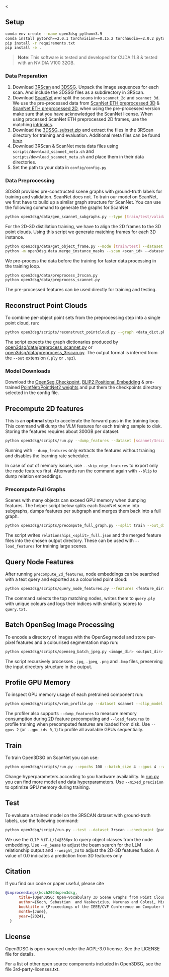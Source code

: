 <
## Setup

```bash
conda env create --name open3dsg python=3.9
conda install pytorch==2.0.1 torchvision==0.15.2 torchaudio==2.0.2 pytorch-cuda=11.8 -c pytorch -c nvidia
pip install -r requirements.txt
pip install -e .
```

> **Note**: This software is tested and developed for CUDA 11.8 & tested with an NVIDIA V100 32GB.

### Data Preparation

1. Download [3RScan](https://github.com/WaldJohannaU/3RScan) and [3DSSG](https://3dssg.github.io/). Unpack the image sequences for each scan. And include the 3DSSG files as a subdirectory in 3RScan.
2. Download [ScanNet](http://www.scan-net.org/ScanNet/) and split the scans into ```scannet_2d``` and ```scannet_3d```. We use the pre-processed data from [ScanNet ETH preprocessed 3D](https://cvg-data.inf.ethz.ch/openscene/data/scannet_processed/scannet_3d.zip) & [ScanNet ETH preprocessed 2D](https://cvg-data.inf.ethz.ch/openscene/data/scannet_processed/scannet_2d.zip), when using the pre-processed version make sure that you have acknowledged the ScanNet license. When using processed ScanNet ETH preprocessed 2D frames, use the matching [intrinsics](https://drive.google.com/drive/folders/1rlzUS1d5cYo5lJCNl1G81x9HmYtn5NB5?usp=drive_link).
3. Download the [3DSSG_subset.zip](http://campar.in.tum.de/public_datasets/3DSSG/3DSSG_subset.zip) and extract the files in the 3RScan directory for training and evaluation. Additional meta files can be found [here](https://drive.google.com/drive/folders/1rlzUS1d5cYo5lJCNl1G81x9HmYtn5NB5?usp=drive_link).
4. Download 3RScan & ScanNet meta data files using ```scripts/download_scannet_meta.sh``` and ```scripts/download_scannet_meta.sh``` and place them in their data directories.
5. Set the path to your data in ```config/config.py```

### Data Preprocessing

3DSSG provides pre-constructed scene graphs with ground-truth labels for training and validation. ScanNet does not. To train our model on ScanNet, we first have to build up a similar graph structure for ScanNet. You can use the following command to generate the graphs for ScanNet

```bash
python open3dsg/data/gen_scannet_subgraphs.py --type [train/test/validation]
```

For the 2D-3D distillation training, we have to align the 2D frames to the 3D point clouds. Using this script we generate matching frames for each 3D instance.

```bash
python open3dsg/data/get_object_frame.py --mode [train/test] --dataset [R3SCAN/SCANNET]
python -m open3dsg.data.merge_instance_masks --scan <scan_id> --dataset <R3SCAN/SCANNET> --masks_dir <path_to_2d_masks>
```

We pre-process the data before the training for faster data processing in the training loop.

```bash
python open3dsg/data/preprocess_3rscan.py
python open3dsg/data/preprocess_scannet.py
```

The pre-processed features can be used directly for training and testing.

## Reconstruct Point Clouds

To combine per-object point sets from the preprocessing step into a single point cloud, run:

```bash
python open3dsg/scripts/reconstruct_pointcloud.py --graph <data_dict.pkl> --out <scene.ply>
```

The script expects the graph dictionaries produced by [open3dsg/data/preprocess_scannet.py](open3dsg/data/preprocess_scannet.py) or [open3dsg/data/preprocess_3rscan.py](open3dsg/data/preprocess_3rscan.py). The output format is inferred from the `--out` extension (`.ply` or `.npz`).

### Model Downloads

Download the [OpenSeg Checkpoint](https://github.com/tensorflow/tpu/tree/master/models/official/detection/projects/openseg), [BLIP2 Positional Embedding](https://drive.google.com/file/d/1BfvxB6eo3XksE6AfMUgoBHwzVYce1ed1/view?usp=sharing) & pre-trained [PointNet/PointNet2 weights](https://drive.google.com/drive/folders/1PrnJVMpJVVh4MAV4yPRuRByhBu-DuXwH?usp=sharing) and put them the checkpoints directory selected in the config file.

## Precompute 2D features

This is an **optional** step to accelerate the forward pass in the training loop. This command will dump the VLM features for each training sample to disk. Storing the features requires about 300GB per dataset.

```bash
python open3dsg/scripts/run.py --dump_features --dataset [scannet/3rscan] --scales 3 --top_k_frames 5 --clip_model OpenSeg --blip
```

Running with `--dump_features` only extracts the features without training and disables the learning rate scheduler.

In case of out of memory issues, use `--skip_edge_features` to export only the node
features first. Afterwards run the command again with `--blip` to dump relation
embeddings.

### Precompute Full Graphs

Scenes with many objects can exceed GPU memory when dumping features. The helper
script below splits each ScanNet scene into subgraphs, dumps features per
subgraph and merges them back into a full graph.

```bash
python open3dsg/scripts/precompute_full_graph.py --split train --out_dir <output_dir>
```

The script writes `relationships_<split>_full.json` and the merged feature
files into the chosen output directory. These can be used with
`--load_features` for training large scenes.

## Query Node Features

After running `precompute_2d_features`, node embeddings can be searched with a
text query and exported as a colourised point cloud:

```bash
python open3dsg/scripts/query_node_features.py --features <feature_dir> --graph <data_dict.pkl> --scene <scene_id> --word "chair" --topk 5 --out_ply query.ply --log query.txt
```

The command selects the top matching nodes, writes them to `query.ply` with
unique colours and logs their indices with similarity scores to `query.txt`.

## Batch OpenSeg Image Processing

To encode a directory of images with the OpenSeg model and store per-pixel features and a colourised segmentation map run:

```bash
python open3dsg/scripts/openseg_batch_jpeg.py <image_dir> <output_dir> --model_dir checkpoints/openseg --clusters 20
```

The script recursively processes `.jpg`, `.jpeg`, `.png` and `.bmp` files, preserving the input directory structure in the output.

## Profile GPU Memory

To inspect GPU memory usage of each pretrained component run:

```bash
python open3dsg/scripts/vram_profile.py --dataset scannet --clip_model OpenSeg --blip
```

The profiler also supports `--dump_features` to measure memory
consumption during 2D feature precomputing and `--load_features` to
profile training when precomputed features are loaded from disk.
Use `--gpus 2` (or `--gpu_ids 0,1`) to profile all available GPUs
sequentially.


## Train

To train Open3DSG on ScanNet you can use:

```bash
python open3dsg/scripts/run.py --epochs 100 --batch_size 4 --gpus 4 --workers 8 --use_rgb --dataset scannet --clip_model OpenSeg --blip --load_features [path to precomputed 2D features]
```

Change hyperparameters according to you hardware availability. In [run.py](open3dsg/scripts/run.py) you can find more model and data hyperparameters.
Use ```--mixed_precision``` to optimize GPU memory during training.

## Test

To evaluate a trained model on the 3RSCAN dataset with ground-truth labels, use the following command:

```bash
python open3dsg/script/run.py --test --dataset 3rscan --checkpoint [path to checkpoint] --n_beams 5 --weight_2d 0.5 --clip_model OpenSeg --node_model ViT-L/14@336px --blip
```

We use the ```CLIP ViT-L/14@336px``` to query object classes from the node embedding. Use ```--n_beams``` to adjust the beam search for the LLM relationship output and ```--weight_2d``` to adjust the 2D-3D features fusion. A value of 0.0 indicates a prediction from 3D features only

## Citation

If you find our code or paper useful, please cite

```bibtex
@inproceedings{koch2024open3dsg,
      title={Open3DSG: Open-Vocabulary 3D Scene Graphs from Point Clouds with Queryable Objects and Open-Set Relationships},
      author={Koch, Sebastian  and Vaskevicius, Narunas and Colosi, Mirco and Hermosilla, Pedro and Ropinski, Timo},
      booktitle = {Proceedings of the IEEE/CVF Conference on Computer Vision and Pattern Recognition (CVPR)},
      month={June},
      year={2024},
  }
```

## License

Open3DSG is open-sourced under the AGPL-3.0 license. See the LICENSE file for details.

For a list of other open source components included in Open3DSG, see the file 3rd-party-licenses.txt.
